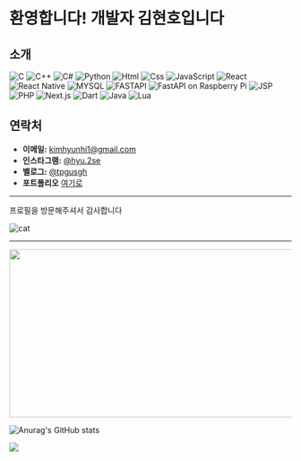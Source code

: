 # 환영합니다! 개발자 김현호입니다

## 소개
<div style=display="flex">
<img alt="C" src ="https://img.shields.io/badge/C-A8B9CC.svg?&style=for-the-badge&logo=C&logoColor=white"/>
<img alt="C++" src ="https://img.shields.io/badge/C++-A8B9CC.svg?&style=for-the-badge&logo=C&logoColor=white"/>
<img alt="C#" src="https://img.shields.io/badge/C%23-239120.svg?style=for-the-badge&logo=csharp&logoColor=white" />
<img alt="Python" src ="https://img.shields.io/badge/Python-3776AB.svg?&style=for-the-badge&logo=Python&logoColor=white"/> 
<img alt="Html" src ="https://img.shields.io/badge/HTML5-E34F26.svg?&style=for-the-badge&logo=HTML5&logoColor=white"/> 
<img alt="Css" src ="https://img.shields.io/badge/CSS3-1572B6.svg?&style=for-the-badge&logo=CSS3&logoColor=white"/> 
<img alt="JavaScript" src ="https://img.shields.io/badge/JavaScriipt-F7DF1E.svg?&style=for-the-badge&logo=JavaScript&logoColor=black"/> 
<img alt="React" src ="https://img.shields.io/badge/react-61DAFB.svg?&style=for-the-badge&logo=React&logoColor=white"/>
<img alt="React Native" src ="https://img.shields.io/badge/react native-61DAFB.svg?&style=for-the-badge&logo=React&logoColor=white"/>
<img alt="MYSQL" src ="https://img.shields.io/badge/mysql-000000.svg?&style=for-the-badge&logo=mysql&logoColor=white"/>
<img alt="FASTAPI" src ="https://img.shields.io/badge/fastapi-079486.svg?&style=for-the-badge&logo=fastapi&logoColor=white"/>
<img alt="FastAPI on Raspberry Pi" src="https://img.shields.io/badge/Pi5-C51A4A.svg?style=for-the-badge&logo=raspberrypi&logoColor=white" />
<img alt="JSP" src="https://img.shields.io/badge/JSP-007396.svg?style=for-the-badge&logo=java&logoColor=white" />
<img alt="PHP" src="https://img.shields.io/badge/PHP-777BB4.svg?style=for-the-badge&logo=php&logoColor=white" />
<img alt="Next.js" src="https://img.shields.io/badge/Next.js-000000.svg?style=for-the-badge&logo=nextdotjs&logoColor=white" />
<img alt="Dart" src="https://img.shields.io/badge/Dart-0175C2.svg?style=for-the-badge&logo=dart&logoColor=white" />
<img alt="Java" src="https://img.shields.io/badge/Java-007396.svg?style=for-the-badge&logo=openjdk&logoColor=white" />
<img alt="Lua" src="https://img.shields.io/badge/Lua-2C2D72.svg?style=for-the-badge&logo=lua&logoColor=white" />



  
</div>

## 연락처

- **이메일:** [kimhyunhi1@gmail.com](mailto:justn.hyeok@gmail.com)
- **인스타그램:** [@hyu.2se](https://www.instagram.com/hyu.2se)
- **벨로그:** [@tpgusgh](https://velog.io/@tpgusgh/posts)
- **포트폴리오** [여기로](https://observant-agreement-17f.notion.site/15fbd5ffe3fa800398deef388bc7707e?pvs=4)
<hr>
프로필을 방문해주셔서 감사합니다

![cat](https://media.tenor.com/CnP64S7lszwAAAAj/meme-cat-cat-meme.gif) <hr>



<a href="https://www.gitanimals.org/en_US?utm_medium=image&utm_source=tpgusgh&utm_content=farm">
<img
  src="https://render.gitanimals.org/farms/tpgusgh"
  width="600"
  height="300"
/>
</a>

![Anurag's GitHub stats](https://github-readme-stats.vercel.app/api?username=tpgusgh&show_icons=true&theme=synthwave)


<a href="https://www.buymeacoffee.com/kimhyunhi1l">
<img src="https://img.buymeacoffee.com/button-api/?text=Buy me a coffee&emoji=☕&slug=kimhyunhi1l&button_colour=FFDD00&font_colour=000000&font_family=Cookie&outline_colour=000000&coffee_colour=ffffff" /></a>
